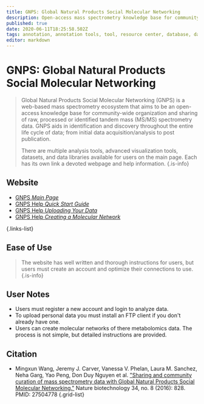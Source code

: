 ```yaml
---
title: GNPS: Global Natural Products Social Molecular Networking
description: Open-access mass spectrometry knowledge base for community-wide organization and sharing of raw, processed, or annotated fragmentation mass spectrometry data (MS/MS).
published: true
date: 2020-06-11T18:25:58.502Z
tags: annotation, annotation tools, tool, resource center, database, data visualization, interaction, networks, metabolomics
editor: markdown
---
```


# GNPS: Global Natural Products Social Molecular Networking

> Global Natural Products Social Molecular Networking (GNPS) is a web-based mass spectrometry ecosystem that aims to be an open-access knowledge base for community-wide organization and sharing of raw, processed or identified tandem mass (MS/MS) spectrometry data. GNPS aids in identification and discovery throughout the entire life cycle of data; from initial data acquisition/analysis to post publication.
>
> There are multiple analysis tools, advanced visualization tools, datasets, and data libraries available for users on the main page.  Each has its own link a devoted webpage and help information. 
{.is-info}

## Website

- [GNPS *Main Page*](https://gnps.ucsd.edu/ProteoSAFe/static/gnps-splash.jsp)
- [GNPS Help *Quick Start Guide*](https://ccms-ucsd.github.io/GNPSDocumentation/quickstart/)
- [GNPS Help *Uploading Your Data*](https://ccms-ucsd.github.io/GNPSDocumentation/fileupload/)
- [GNPS Help *Creating a Molecular Network*](https://ccms-ucsd.github.io/GNPSDocumentation/networking/)

{.links-list}

## Ease of Use

> The website has well written and thorough instructions for users, but users must create an account and optimize their connections to use. 
{.is-info}

## User Notes

- Users must register a new account and login to analyze data. 
- To upload personal data you must install an FTP client if you don't already have one. 
- Users can create molecular networks of there metabolomics data.  The process is not simple, but detailed instructions are provided.

## Citation

- Mingxun Wang, Jeremy J. Carver, Vanessa V. Phelan, Laura M. Sanchez, Neha Garg, Yao Peng, Don Duy Nguyen et al. ["Sharing and community curation of mass spectrometry data with Global Natural Products Social Molecular Networking."](https://www.nature.com/articles/nbt.3597) Nature biotechnology 34, no. 8 (2016): 828. PMID: 27504778
{.grid-list}